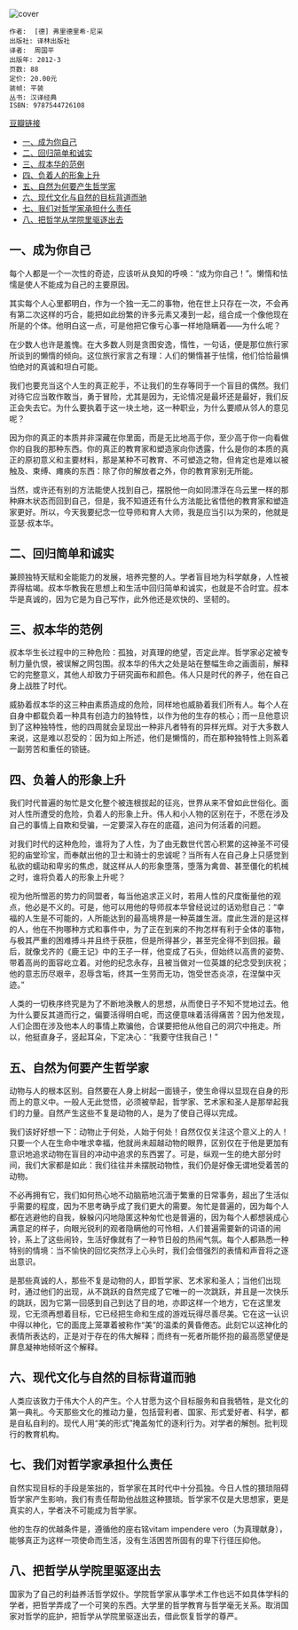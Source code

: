 ![cover](https://img1.doubanio.com/view/subject/l/public/s8976738.jpg)

    作者:  [德] 弗里德里希·尼采
    出版社: 译林出版社
    译者:  周国平
    出版年: 2012-3
    页数: 88
    定价: 20.00元
    装帧: 平装
    丛书: 汉译经典
    ISBN: 9787544726108

[豆瓣链接](https://book.douban.com/subject/10485841/)

- [一、成为你自己](#%e4%b8%80%e6%88%90%e4%b8%ba%e4%bd%a0%e8%87%aa%e5%b7%b1)
- [二、回归简单和诚实](#%e4%ba%8c%e5%9b%9e%e5%bd%92%e7%ae%80%e5%8d%95%e5%92%8c%e8%af%9a%e5%ae%9e)
- [三、叔本华的范例](#%e4%b8%89%e5%8f%94%e6%9c%ac%e5%8d%8e%e7%9a%84%e8%8c%83%e4%be%8b)
- [四、负着人的形象上升](#%e5%9b%9b%e8%b4%9f%e7%9d%80%e4%ba%ba%e7%9a%84%e5%bd%a2%e8%b1%a1%e4%b8%8a%e5%8d%87)
- [五、自然为何要产生哲学家](#%e4%ba%94%e8%87%aa%e7%84%b6%e4%b8%ba%e4%bd%95%e8%a6%81%e4%ba%a7%e7%94%9f%e5%93%b2%e5%ad%a6%e5%ae%b6)
- [六、现代文化与自然的目标背道而驰](#%e5%85%ad%e7%8e%b0%e4%bb%a3%e6%96%87%e5%8c%96%e4%b8%8e%e8%87%aa%e7%84%b6%e7%9a%84%e7%9b%ae%e6%a0%87%e8%83%8c%e9%81%93%e8%80%8c%e9%a9%b0)
- [七、我们对哲学家承担什么责任](#%e4%b8%83%e6%88%91%e4%bb%ac%e5%af%b9%e5%93%b2%e5%ad%a6%e5%ae%b6%e6%89%bf%e6%8b%85%e4%bb%80%e4%b9%88%e8%b4%a3%e4%bb%bb)
- [八、把哲学从学院里驱逐出去](#%e5%85%ab%e6%8a%8a%e5%93%b2%e5%ad%a6%e4%bb%8e%e5%ad%a6%e9%99%a2%e9%87%8c%e9%a9%b1%e9%80%90%e5%87%ba%e5%8e%bb)

## 一、成为你自己
每个人都是一个一次性的奇迹，应该听从良知的呼唤：“成为你自己！”。懒惰和怯懦是使人不能成为自己的主要原因。

其实每个人心里都明白，作为一个独一无二的事物，他在世上只存在一次，不会再有第二次这样的巧合，能把如此纷繁的许多元素又凑到一起，组合成一个像他现在所是的个体。他明白这一点，可是他把它像亏心事一样地隐瞒着——为什么呢？

在少数人也许是羞愧。在大多数人则是贪图安逸，惰性，一句话，便是那位旅行家所谈到的懒惰的倾向。这位旅行家言之有理：人们的懒惰甚于怯懦，他们恰恰最惧怕绝对的真诚和坦白可能。

我们也要充当这个人生的真正舵手，不让我们的生存等同于一个盲目的偶然。我们对待它应当敢作敢当，勇于冒险，尤其是因为，无论情况是最坏还是最好，我们反正会失去它。为什么要执着于这一块土地，这一种职业，为什么要顺从邻人的意见呢？

因为你的真正的本质并非深藏在你里面，而是无比地高于你，至少高于你一向看做你的自我的那种东西。你的真正的教育家和塑造家向你透露，什么是你的本质的真正的原初意义和主要材料，那是某种不可教育、不可塑造之物，但肯定也是难以被触及、束缚、瘫痪的东西：除了你的解放者之外，你的教育家别无所能。

当然，或许还有别的方法能使人找到自己，摆脱他一向如同漂浮在乌云里一样的那种麻木状态而回到自己，但是，我不知道还有什么方法能比省悟他的教育家和塑造家更好。所以，今天我要纪念一位导师和育人大师，我是应当引以为荣的，他就是亚瑟·叔本华。

## 二、回归简单和诚实
兼顾独特天赋和全能能力的发展，培养完整的人。学者盲目地为科学献身，人性被弄得枯竭。叔本华教我在思想上和生活中回归简单和诚实，也就是不合时宜。叔本华是真诚的，因为它是为自己写作，此外他还是欢快的、坚韧的。

## 三、叔本华的范例
叔本华生长过程中的三种危险：孤独，对真理的绝望，否定此岸。哲学家必定被专制力量仇恨，被误解之网包围。叔本华的伟大之处是站在整幅生命之画面前，解释它的完整意义，其他人却致力于研究画布和颜色。伟人只是时代的养子，他在自己身上战胜了时代。

威胁着叔本华的这三种由素质造成的危险，同样地也威胁着我们所有人。每个人在自身中都载负着一种具有创造力的独特性，以作为他的生存的核心；而一旦他意识到了这种独特性，他的四周就会呈现出一种非凡者特有的异样光辉。对于大多数人来说，这是难以忍受的：因为如上所述，他们是懒惰的，而在那种独特性上则系着一副劳苦和重任的锁链。

## 四、负着人的形象上升
我们时代普遍的匆忙是文化整个被连根拔起的征兆，世界从来不曾如此世俗化。面对人性所遭受的危险，负着人的形象上升。伟人和小人物的区别在于，不愿在涉及自己的事情上自欺和受骗，一定要深入存在的底蕴，追问为何活着的问题。

对我们时代的这种危险，谁将为了人性，为了由无数世代苦心积累的这神圣不可侵犯的庙堂珍宝，而奉献出他的卫士和骑士的忠诚呢？当所有人在自己身上只感觉到私欲的蠕动和卑劣的焦虑，就这样从人的形象堕落，堕落为禽兽、甚至僵化的机械之时，谁将负着人的形象上升呢？

视为他所憎恶的势力的同盟者，每当他追求正义时，若用人性的尺度衡量他的观点，他必是不义的。可是，他可以用他的导师叔本华曾经说过的话劝慰自己：“幸福的人生是不可能的，人所能达到的最高境界是一种英雄生涯。度此生涯的是这样的人，他在不拘哪种方式和事件中，为了正在到来的不拘怎样有利于全体的事物，与极其严重的困难搏斗并且终于获胜，但是所得甚少，甚至完全得不到回报。最后，就像戈齐的《鹿王记》中的王子一样，他变成了石头，但始终以高贵的姿势、带着高尚的面容屹立着。对他的纪念永存，且被当做对一位英雄的纪念受到庆祝；他的意志历尽艰辛，忍辱含垢，终其一生劳而无功，饱受世态炎凉，在涅槃中灭迹。”

人类的一切秩序终究是为了不断地涣散人的思想，从而使日子不知不觉地过去。他为什么要反其道而行之，偏要活得明白呢，而这便意味着活得痛苦？因为他发现，人们企图在涉及他本人的事情上欺骗他，合谋要把他从他自己的洞穴中拖走。所以，他挺直身子，竖起耳朵，下定决心：“我要守住我自己！”

## 五、自然为何要产生哲学家
动物与人的根本区别。自然要在人身上树起一面镜子，使生命得以显现在自身的形而上的意义中。一般人无此觉悟，必须被举起，哲学家、艺术家和圣人是那举起我们的力量。自然产生这些不复是动物的人，是为了使自己得以完成。

我们该好好想一下：动物止于何处，人始于何处！自然仅仅关注这个意义上的人！只要一个人在生命中唯求幸福，他就尚未超越动物的眼界，区别仅在于他是更加有意识地追求动物在盲目的冲动中追求的东西罢了。可是，纵观一生的绝大部分时间，我们大家都是如此：我们往往并未摆脱动物性，我们仍是好像无谓地受着苦的动物。

不必再拥有它，我们如何热心地不动脑筋地沉湎于繁重的日常事务，超出了生活似乎需要的程度，因为不思考确乎成了我们更大的需要。匆忙是普遍的，因为每个人都在逃避他的自我，躲躲闪闪地隐匿这种匆忙也是普遍的，因为每个人都想装成心满意足的样子，向眼光锐利的观者隐瞒他的可怜相，人们普遍需要新的词语的闹铃，系上了这些闹铃，生活好像就有了一种节日般的热闹气氛。每个人都熟悉一种特别的情境：当不愉快的回忆突然浮上心头时，我们会借强烈的表情和声音将之逐出意识。

是那些真诚的人，那些不复是动物的人，即哲学家、艺术家和圣人；当他们出现时，通过他们的出现，从不跳跃的自然完成了它唯一的一次跳跃，并且是一次快乐的跳跃，因为它第一回感到自己到达了目的地，亦即这样一个地方，它在这里发现，它无须再想着目标，它已经把生命和生成的游戏玩得尽善尽美。它在这一认识中得以神化，它的面庞上笼罩着被称作“美”的温柔的黄昏倦态。此刻它以这神化的表情所表达的，正是对于存在的伟大解释；而终有一死者所能怀抱的最高愿望便是屏息凝神地倾听这个解释。

## 六、现代文化与自然的目标背道而驰
人类应该致力于伟大个人的产生。个人甘愿为这个目标服务和自我牺牲，是文化的第一典礼。今天那些文化的推动力量，包括营利者、国家、形式爱好者、科学，都是自私自利的。现代人用“美的形式”掩盖匆忙的逐利行为。对学者的解刨。批判现行的教育机构。

## 七、我们对哲学家承担什么责任
自然实现目标的手段是笨拙的，哲学家在其时代中十分孤独。今日人性的猥琐阻碍哲学家产生影响，我们有责任帮助他战胜这种猥琐。哲学家不仅是大思想家，更是真实的人，学者决不可能成为哲学家。

他的生存的优越条件是，遵循他的座右铭vitam impendere vero（为真理献身），能够真正为这样一项使命而生活，没有生活困苦所固有的卑下行径压抑他。

## 八、把哲学从学院里驱逐出去
国家为了自己的利益养活哲学奴仆。学院哲学家从事学术工作也远不如具体学科的学者，把哲学弄成了一个可笑的东西。大学里的哲学教育与哲学毫无关系。取消国家对哲学的庇护，把哲学从学院里驱逐出去，借此恢复哲学的尊严。
